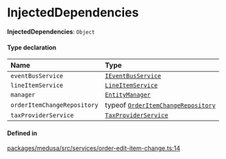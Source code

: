 # InjectedDependencies

 **InjectedDependencies**: `Object`

#### Type declaration

| Name | Type |
| :------ | :------ |
| `eventBusService` | [`IEventBusService`](../interfaces/IEventBusService.md) |
| `lineItemService` | [`LineItemService`](../classes/LineItemService.md) |
| `manager` | [`EntityManager`](../classes/EntityManager.md) |
| `orderItemChangeRepository` | typeof [`OrderItemChangeRepository`](../index.md#orderitemchangerepository) |
| `taxProviderService` | [`TaxProviderService`](../classes/TaxProviderService.md) |

#### Defined in

[packages/medusa/src/services/order-edit-item-change.ts:14](https://github.com/medusajs/medusa/blob/3d9f5ae63/packages/medusa/src/services/order-edit-item-change.ts#L14)
